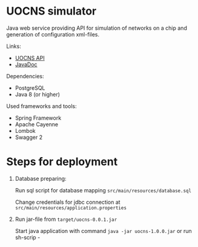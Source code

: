 # UOCNS simulator
Java web service providing API for simulation of networks on a chip and generation of configuration xml-files.

Links:
- [UOCNS API](http://miem-uocns.ru/swagger-ui.html)
- [JavaDoc](http://miem-uocns.ru/doc/index.html)



Dependencies:
- PostgreSQL
- Java 8 (or higher)


Used frameworks and tools:
- Spring Framework
- Apache Cayenne
- Lombok
- Swagger 2


# Steps for deployment
1. Database preparing:

   Run sql script for database mapping `src/main/resources/database.sql`

   Change credentials for jdbc connection at `src/main/resources/application.properties`

2. Run jar-file from `target/uocns-0.0.1.jar`
   
   Start java application with command ```java -jar uocns-1.0.0.jar``` or run sh-scrip -
